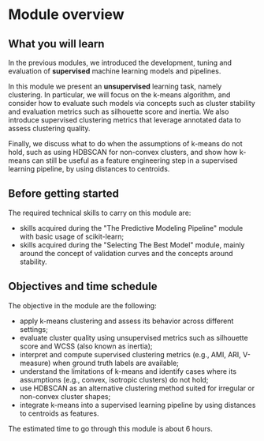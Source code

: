 # Module overview

## What you will learn

<!-- Give in plain English what the module is about -->

In the previous modules, we introduced the development, tuning and evaluation
of **supervised** machine learning models and pipelines.

In this module we present an **unsupervised** learning task, namely clustering.
In particular, we will focus on the k-means algorithm, and consider how to
evaluate such models via concepts such as cluster stability and evaluation
metrics such as silhouette score and inertia. We also introduce supervised
clustering metrics that leverage annotated data to assess clustering
quality.

Finally, we discuss what to do when the assumptions of k-means do not hold, such
as using HDBSCAN for non-convex clusters, and show how k-means can still be
useful as a feature engineering step in a supervised learning pipeline, by using
distances to centroids.


## Before getting started

<!-- Give the required skills for the module -->

The required technical skills to carry on this module are:

- skills acquired during the "The Predictive Modeling Pipeline" module with
  basic usage of scikit-learn;
- skills acquired during the "Selecting The Best Model" module, mainly around
  the concept of validation curves and the concepts around stability.

<!-- Point to resources to learning these skills -->

## Objectives and time schedule

<!-- Give the learning objectives -->

The objective in the module are the following:

- apply k-means clustering and assess its behavior across different settings;
- evaluate cluster quality using unsupervised metrics such as silhouette score
  and WCSS (also known as inertia);
- interpret and compute supervised clustering metrics (e.g., AMI, ARI,
  V-measure) when ground truth labels are available;
- understand the limitations of k-means and identify cases where its assumptions
  (e.g., convex, isotropic clusters) do not hold;
- use HDBSCAN as an alternative clustering method suited for irregular or
  non-convex cluster shapes;
- integrate k-means into a supervised learning pipeline by using distances to
  centroids as features.

<!-- Give the investment in time -->

The estimated time to go through this module is about 6 hours.
